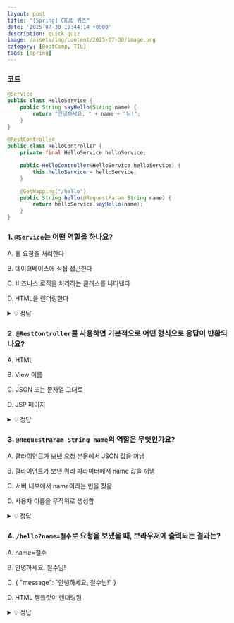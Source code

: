 ```yaml
---
layout: post
title: "[Spring] CRUD 퀴즈"
date: '2025-07-30 19:44:14 +0900'
description: quick quiz
image: /assets/img/content/2025-07-30/image.png
category: [BootCamp, TIL]
tags: [spring]
---
```


### 코드
``` java
@Service
public class HelloService {
    public String sayHello(String name) {
        return "안녕하세요, " + name + "님!";
    }
}
```
``` java
@RestController
public class HelloController {
    private final HelloService helloService;

    public HelloController(HelloService helloService) {
        this.helloService = helloService;
    }

    @GetMapping("/hello")
    public String hello(@RequestParam String name) {
        return helloService.sayHello(name);
    }
}
```

### 1. `@Service`는 어떤 역할을 하나요?

A. 웹 요청을 처리한다

B. 데이터베이스에 직접 접근한다

C. 비즈니스 로직을 처리하는 클래스를 나타낸다

D. HTML을 렌더링한다

<details>

  <summary>💡 정답</summary>

    정답: C. 비즈니스 로직을 처리하는 클래스를 나타낸다

</details>


### 2. `@RestController`를 사용하면 기본적으로 어떤 형식으로 응답이 반환되나요?

A. HTML

B. View 이름

C. JSON 또는 문자열 그대로

D. JSP 페이지

<details>

  <summary>💡 정답</summary>

    정답: C. JSON 또는 문자열 그대로.

    @RestController는 @Controller + @ResponseBody 조합이라서 리턴값이 View를 찾는 게 아니라 그대로 HTTP Response Body로 나간다. 
    
    따라서 문자열을 반환하면 문자 그대로 브라우저에 출력되고 객체를 반환하면 JSON으로 직렬화돼서 응답된다.

</details>


### 3. `@RequestParam String name`의 역할은 무엇인가요?

A. 클라이언트가 보낸 요청 본문에서 JSON 값을 꺼냄

B. 클라이언트가 보낸 쿼리 파라미터에서 name 값을 꺼냄

C. 서버 내부에서 name이라는 빈을 찾음

D. 사용자 이름을 무작위로 생성함

<details>

  <summary>💡 정답</summary>

    정답: B. 클라이언트가 보낸 쿼리 파라미터에서 name 값을 꺼냄

</details>

### 4. `/hello?name=철수`로 요청을 보냈을 때, 브라우저에 출력되는 결과는?

A. name=철수

B. 안녕하세요, 철수님!

C. { "message": "안녕하세요, 철수님!" }

D. HTML 템플릿이 렌더링됨

<details>

  <summary>💡 정답</summary>

    정답: B. 클라이언트가 보낸 쿼리 파라미터에서 name 값을 꺼냄

</details>